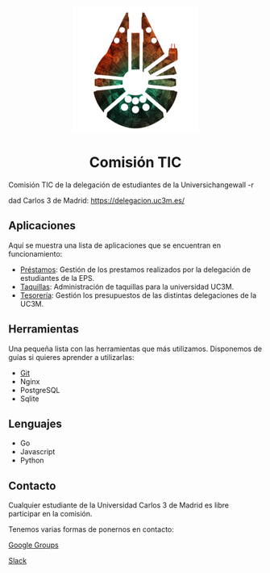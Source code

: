 <p align="center"><img src="https://github.com/DelegacionUC3M/ComisionTIC/raw/master/Assets/logo_tic.png" alt="Logo Comision TIC"></p>

<h1 align="center">Comisión TIC</h1>

Comisión TIC de la delegación de estudiantes de la Universichangewall -r

dad Carlos 3 de Madrid: https://delegacion.uc3m.es/ 

## Aplicaciones

Aquí se muestra una lista de aplicaciones que se encuentran en funcionamiento:

- [Préstamos](https://github.com/DelegacionUC3M/prestamos): Gestión de los prestamos realizados por la delegación de estudiantes de la EPS.
- [Taquillas](https://github.com/DelegacionUC3M/prestamos): Administración de taquillas para la universidad UC3M.
- [Tesorería](https://github.com/DelegacionUC3M/tesoreria): Gestión los presupuestos de las distintas delegaciones de la UC3M.

## Herramientas

Una pequeña lista con las herramientas que más utilizamos. Disponemos de guías si quieres aprender a utilizarlas:

- [Git](Herramientas/Git)
- Nginx
- PostgreSQL
- Sqlite

## Lenguajes

- Go
- Javascript
- Python

## Contacto

Cualquier estudiante de la Universidad Carlos 3 de Madrid es libre participar en la comisión.

Tenemos varias formas de ponernos en contacto:

[Google Groups](https://groups.google.com/forum/#!forum/comisionhalconmilenario)

[Slack](https://join.slack.com/t/tichalconmilenario/shared_invite/enQtMzAzOTE0NjI5ODYxLWY5OTgwNzUyZDI4MmRjZGNjYzdmMzQ0OTI4YzM3N2Q4Y2UyZGM0NDI3MWRlZGZlZGZjZDNiZjRmODc0YzNjNTE)